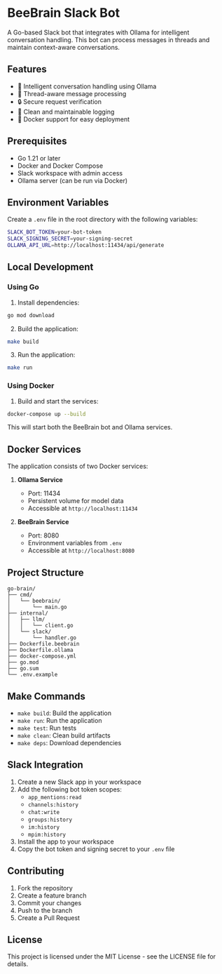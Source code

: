 # BeeBrain Slack Bot

A Go-based Slack bot that integrates with Ollama for intelligent conversation handling. This bot can process messages in threads and maintain context-aware conversations.

## Features

- 🤖 Intelligent conversation handling using Ollama
- 🧵 Thread-aware message processing
- 🔒 Secure request verification
- 📝 Clean and maintainable logging
- 🐳 Docker support for easy deployment

## Prerequisites

- Go 1.21 or later
- Docker and Docker Compose
- Slack workspace with admin access
- Ollama server (can be run via Docker)

## Environment Variables

Create a `.env` file in the root directory with the following variables:

```bash
SLACK_BOT_TOKEN=your-bot-token
SLACK_SIGNING_SECRET=your-signing-secret
OLLAMA_API_URL=http://localhost:11434/api/generate
```

## Local Development

### Using Go

1. Install dependencies:
```bash
go mod download
```

2. Build the application:
```bash
make build
```

3. Run the application:
```bash
make run
```

### Using Docker

1. Build and start the services:
```bash
docker-compose up --build
```

This will start both the BeeBrain bot and Ollama services.

## Docker Services

The application consists of two Docker services:

1. **Ollama Service**
   - Port: 11434
   - Persistent volume for model data
   - Accessible at `http://localhost:11434`

2. **BeeBrain Service**
   - Port: 8080
   - Environment variables from `.env`
   - Accessible at `http://localhost:8080`

## Project Structure

```
go-brain/
├── cmd/
│   └── beebrain/
│       └── main.go
├── internal/
│   ├── llm/
│   │   └── client.go
│   └── slack/
│       └── handler.go
├── Dockerfile.beebrain
├── Dockerfile.ollama
├── docker-compose.yml
├── go.mod
├── go.sum
└── .env.example
```

## Make Commands

- `make build`: Build the application
- `make run`: Run the application
- `make test`: Run tests
- `make clean`: Clean build artifacts
- `make deps`: Download dependencies

## Slack Integration

1. Create a new Slack app in your workspace
2. Add the following bot token scopes:
   - `app_mentions:read`
   - `channels:history`
   - `chat:write`
   - `groups:history`
   - `im:history`
   - `mpim:history`
3. Install the app to your workspace
4. Copy the bot token and signing secret to your `.env` file

## Contributing

1. Fork the repository
2. Create a feature branch
3. Commit your changes
4. Push to the branch
5. Create a Pull Request

## License

This project is licensed under the MIT License - see the LICENSE file for details. 